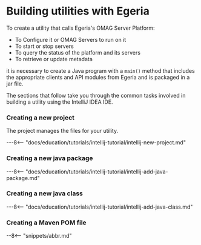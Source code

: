 <!-- SPDX-License-Identifier: CC-BY-4.0 -->
<!-- Copyright Contributors to the Egeria project. -->


# Building utilities with Egeria

To create a utility that calls Egeria's OMAG Server Platform:

* To Configure it or OMAG Servers to run on it
* To start or stop servers
* To query the status of the platform and its servers
* To retrieve or update metadata

it is necessary to create a Java program with a `main()` method that includes the appropriate clients and API modules from Egeria and is packaged in a jar file.  

The sections that follow take you through the common tasks involved in building a utility using the IntelliJ IDEA IDE.

### Creating a new project

The project manages the files for your utility.

---8<-- "docs/education/tutorials/intellij-tutorial/intellij-new-project.md"

### Creating a new java package

---8<-- "docs/education/tutorials/intellij-tutorial/intellij-add-java-package.md"

### Creating a new java class

---8<-- "docs/education/tutorials/intellij-tutorial/intellij-add-java-class.md"

### Creating a Maven POM file


--8<-- "snippets/abbr.md"